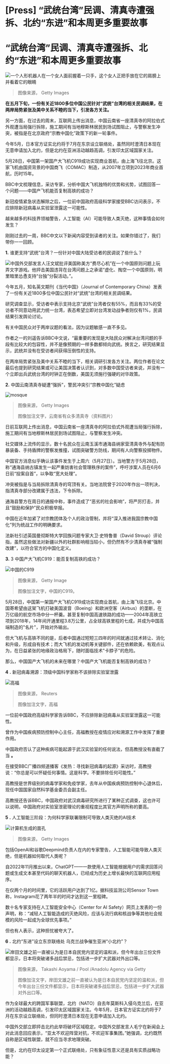 # [Press] “武统台湾”民调、清真寺遭强拆、北约“东进”和本周更多重要故事

#  “武统台湾”民调、清真寺遭强拆、北约“东进”和本周更多重要故事


![一个人形机器人在一个女人面前握着一只手，这个女人正把手放在它的肩膀上并看着它的眼睛](_129909169_52679ebf-69bf-420e-9cb5-d8293c6c1c07.jpg)

> 图像来源，  Getty Images

**在五月下旬，一份有关近1800多位中国公民针对“武统”台湾的相关民调结果，在两岸局势紧张及美中关系不睦的当下，引发各方关注。**

另一方面，在过去的周末，互联网上传出消息，中国云南省一座清真寺的阿拉伯式外观遭当局强行拆除，施工期间有当地穆斯林居民到场试图阻止，与警察发生冲突，被指是在北京政府“宗教中国化”政策下的新一轮事件。

今年5月，日本官方证实北约将于7月在东京设立联络处，虽然同时澄清日本现在无意申请加入北约，但是北约在亚洲活动越趋高调，引发印太区域国家关注。

5月28日，中国第一架国产大飞机C919成功实现商业首航，由上海飞往北京。这家飞机由国资背景的中国商飞（COMAC）制造，从2007年立项到2023年商业首航，历时15年。

BBC中文梳理信息，采访专家，分析中国大飞机独特的优势和劣势，试图回答一个问题——中国产飞机能否复制高铁的成功？

新冠疫情紧急状态解除之后，一位前中国政府高级科学家接受BBC访问表示，不应排除新冠病毒从实验室泄露这一可能性。

越来越多的科技界领袖警告，人工智能（AI）可能导致人类灭绝，这种事情会如何发生？

刚刚过去的一周，BBC中文以下新闻内容受到读者的关注。如果你错过了，我们带你一一回顾。

**1.** 谁更支持“武统”台湾？一份针对中国大陆受访者的民调说了些什么？ 

![中国外交部发言人汪文斌批评美国称美方“费尽心机”在一个中国原则问题上玩弄文字游戏。他抨击美国违背在台湾问题上之承诺“虚化、掏空一个中国原则，明里暗里怂恿支持“台独”分裂活动。”。](_129898538_whatsubject.jpg)

今年五月，知名英文期刊《当代中国》（Journal of Contemporary China）发表了一份有关近1800多位中国公民针对“武统”台湾的相关民调结果。

研究调查显示，受访者中表示支持北京“武统”台湾者仅有55%，而且有33%的受访者不同意动用武力统一台湾，表态希望立即对台湾发动战争者则仅有1%，民调结果引发舆论讨论。

有关中国民众对于两岸议题的看法，因为议题敏感一直不多见。

作者之一的刘遥告诉BBC中文说，“最重要的发现是大陆民众对解决台湾问题的手段有比较大的包容性，并不是像预期的一样多数都倾向武统。换言之，研究结果显示，武统并没有在受访者间获得压倒性的支持。

在两岸局势紧张及美中关系不睦的当下，相关调研引发各方关注。两位作者在论文最后也提到研究结果或可让美国决策者认识到，对多数中国受访者来说，并没有一个立即出兵武统台湾的时钟正在倒数，美国无须施行强硬的对华政策。

**2.** 中国云南清真寺疑遭“强拆”，警民冲突引“宗教中国化”疑虑 

![mosque](_129905637_whatsubject.jpg)

> 图像来源，  Getty Images
>
> 图像加注文字，云南省有众多清真寺（资料图片）

日前互联网上传出消息，中国云南省一座清真寺的阿拉伯式外观遭当局强行拆除，施工期间有当地穆斯林居民到场试图阻止，与警察发生冲突。

社交媒体上流传的显示，数十名民众在云南玉溪市通海县纳家营清真寺外与配有防暴装备、手持盾牌的警察发推撞，试图突破警方防线，期间有人向警察投掷物件。

中国官方消息似乎确认该事件发生于上周六（5月27日）。当地警方于5月28日，称“通海县纳古镇发生一起严重妨害社会管理秩序的案件”，呼吁涉案人员在6月6日前“投案自首”，以争取“宽大处理”。

冲突被指是与当局拆除清真寺的穹顶有关。当地法院曾于2020年作出一项判决，指清真寺部分改建属于违法，下令拆除。

通海县警方在周日的通报中称，事件造成了“恶劣的社会影响”，将严厉打击，并且“鼓励和保护”民众积极举报。

中国在近年加紧了对宗教团体及个人的政治管制，并将“深入推进我国宗教中国化”列为统战工作的明确要求。

法新社引述英国曼彻斯特大学回族问题专家大卫·史特鲁普（David Stroup）评论指，虽然这些做法对新疆以外的社群影响相当较小，但仍然有不少清真寺被“强制改建”，以符合官方的中国化定义。

**3.** 3 中国产大飞机C919：能否复制高铁的成功？ 

![中国的C919](_129965707_whatsubject.jpg)

> 图像来源，  Getty Image
>
> 图像加注文字，中国的C919。

5月28日，中国第一架国产大飞机C919成功实现商业首航，由上海飞往北京。中国寄希望由这架飞机打破美国波音（Boeing）和欧洲空客（Airbus）的垄断，在万亿级的航空市场中分一杯羹。甚至复制中国高速铁路的成功——2004年高铁立项到2018年，14年间开通里程3.8万公里，占全球高铁里程的七成，并成为中国高端制造的"名片"，开始对外输出。

但大飞机与高铁不同的是，后者中国通过短短三四年的时间就通过技术转让、消化和升级，形成自有技术；而大飞机的发动机等关键部件，还在依赖欧美，有观点认为，在日益紧张的地缘政治格局下，随时面临技术"卡脖子"的危险。

那么，中国国产大飞机的未来在哪里？中国产大飞机能否复制高铁的成功？

**4** **.** 新冠病毒溯源：顶级中国科学家称不该排除实验室泄露 

![高福](_129875694_2rtx7c83e.jpg)

> 图像来源，  Reuters
>
> 图像加注文字，高福

一位前中国政府高级科学家告诉BBC，不应排除新冠病毒从实验室泄露这一可能性。

曾作为中国疾病预防控制中心主任，高福教授在疫情应对和溯源工作中发挥了重要作用。

中国政府否认了这种疾病可能起源于武汉实验室的任何说法，但高教授没有直截了当 **。**

在接受BBC广播四频道播客《发热：寻找新冠病毒的起源》采访时，高教授说：“你总是可以怀疑任何事情。这是科学。不要排除任何可能性。”

高教授是世界级别的病毒学家和免疫学家，去年从中国疾病预防控制中心退休后，现任中国国家自然科学基金委员会副主任。

高教授还告诉BBC，中国政府对武汉病毒研究所进行了某种正式调查，这也许可以说明，中国政府对实验室泄密理论的重视程度比其官方声明所称的要高。

**5** **.** 人工智能三阶段：为何科学家联署限制可导致人类灭绝的AI技术 

![计算机生成的面孔](_129750600_1.jpg)

> 图像来源，  Getty Images

包括OpenAI和谷歌Deepmind负责人在内的专家警告，人工智能可能导致人类灭绝，但是机器如何取代人类呢？

自2022年11月推出以来，ChatGPT——一款使用人工智能根据用户的需求回答问题或生成文本甚至代码的聊天机器人，已经成为历史上增长最快的互联网应用程序。

在仅两个月的时间里，它的活跃用户达到了1亿。据科技监测公司Sensor Town称，Instagram花了两年半的时间才达到这一里程碑。

数十名专家支持在人工智能安全中心（Center for AI Safety）网页上发表的一份声明，称：“减轻人工智能造成的灭绝风险，应该与流行病和核战争等其他社会规模的风险一起成为全球优先事项。”

但也有人表示，这种担忧被夸大了。

**6** **.** 北约“东进”设立东京联络处 乌克兰战争催生亚洲“小北约”？ 

![岸田文雄之前一直被认为是日本自民党内坚定的温和派，但今年出台三份文件都显示，日本将突破诸多战后禁忌，包括进一步扩大武器对外出口等。](_129951653_23abc6fb-7cc8-4ce9-befc-4cb5f7500bfc.jpg)

> 图像来源，  Takashi Aoyama / Pool /Anadolu Agency via Getty
>
> 图像加注文字，岸田文雄之前一直被认为是日本自民党内坚定的温和派，但今年出台三份文件都显示，日本将突破诸多战后禁忌，包括进一步扩大武器对外出口等。

作为全球最大的跨国军事联盟，北约（NATO）自去年莫斯科入侵乌克兰后，在亚洲的活动越趋高调，引发印太区域国家关注。今年5月，日本官方证实北约将于7月在东京设立联络处，但同时澄清日本现在无意申请加入北约。

中国外交部立即抨击北约此举将破坏区域稳定。中国外交部发言人毛宁在新闻会上对此消息回应表示，“亚太不欢迎阵营对抗，不欢迎军事集团。”她强调，北约既然自称是区域性联盟，就不应当寻求地理突破。

但是，北约在印太设定第一个正式联络处，只有象征性意义还是具有实质战略功能？


